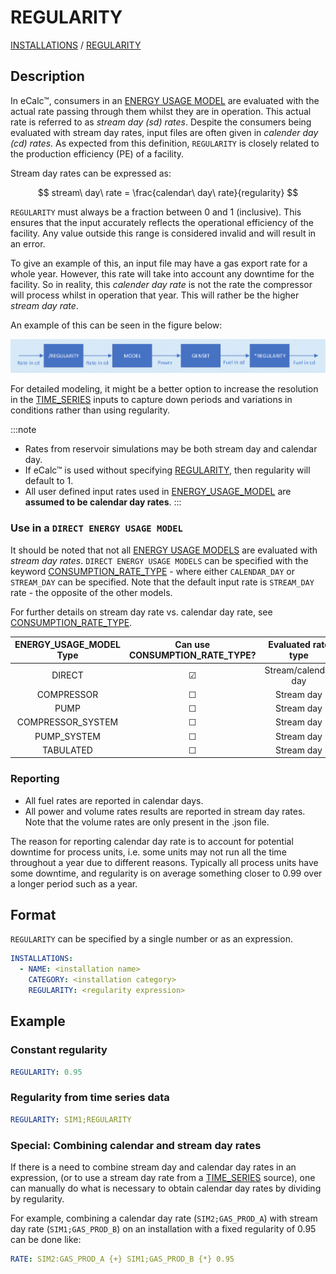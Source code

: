 # REGULARITY

[INSTALLATIONS](/about/references/INSTALLATIONS.md) /
[REGULARITY](/about/references/REGULARITY.md)

## Description

In eCalc™, consumers in an [ENERGY USAGE MODEL](/about/references/ENERGY_USAGE_MODEL.md) are evaluated with the actual rate passing through them whilst
they are in operation. This actual rate is referred to as _stream day (sd) rates_.
Despite the consumers being evaluated with stream day rates, input files are often given in _calender day (cd) rates_. As expected from this definition, `REGULARITY` is closely related to the production efficiency (PE) of a facility.

Stream day rates can be expressed as:

$$
stream\ day\ rate = \frac{calendar\ day\ rate}{regularity}
$$

`REGULARITY` must always be a fraction between 0 and 1 (inclusive). This ensures that the input accurately reflects the operational efficiency of the facility. Any value outside this range is considered invalid and will result in an error.

To give an example of this, an input file may have a gas export rate for a whole year. However, this rate will take into account any downtime for the facility. So in reality, this _calender day rate_ is not the rate the compressor will process whilst in operation that year. This will rather be the higher _stream day rate_.



An example of this can be seen in the figure below:

![Regularity work flow example](regularity.png)

For detailed modeling, it might be a better option to increase the resolution in the [TIME_SERIES](/about/references/TIME_SERIES.md)
inputs to capture down periods and variations in conditions rather than using regularity.

:::note
- Rates from reservoir simulations may be both stream day and calendar day.
- If eCalc™ is used
without specifying [REGULARITY](/about/references/REGULARITY.md), then regularity will default to 1.
- All user defined input rates used in [ENERGY_USAGE_MODEL](/about/references/ENERGY_USAGE_MODEL.md) are **assumed to be calendar day rates**.
:::

### Use in a `DIRECT ENERGY USAGE MODEL`

It should be noted that not all [ENERGY USAGE MODELS](/about/references/ENERGY_USAGE_MODEL.md) are evaluated with _stream day rates_.
`DIRECT ENERGY USAGE MODELS` can be specified with the keyword [CONSUMPTION_RATE_TYPE](/about/references/CONSUMPTION_RATE_TYPE.md) - where either `CALENDAR_DAY` or `STREAM_DAY` can be specified.
Note that the default input rate is `STREAM_DAY` rate - the opposite of the other models.

For further details on stream day rate vs. calendar day rate, see [CONSUMPTION_RATE_TYPE](/about/references/CONSUMPTION_RATE_TYPE.md).

|ENERGY_USAGE_MODEL Type|Can use CONSUMPTION_RATE_TYPE?| Evaluated rate type |
|:---:|:---:|:-------------------:|
DIRECT|&#9745; | Stream/calendar day |
COMPRESSOR|&#9744;|     Stream day      |
|PUMP|&#9744;|     Stream day      |
|COMPRESSOR_SYSTEM|&#9744;|     Stream day      |
|PUMP_SYSTEM|&#9744;|     Stream day      |
|TABULATED|&#9744;|     Stream day      |

### Reporting

- All fuel rates are reported in calendar days.
- All power and volume rates results are reported in stream day rates. Note that the volume rates are only present in the .json file.

The reason for reporting calendar day rate is to account for potential downtime for process units, i.e. some units may not run all the time throughout a year due to different reasons. Typically all process units have some downtime, and regularity is
on average something closer to 0.99 over a longer period such as a year.

## Format

`REGULARITY` can be specified by a single number or as an expression.

~~~~~~~~yaml
INSTALLATIONS:
  - NAME: <installation name>
    CATEGORY: <installation category>
    REGULARITY: <regularity expression>
~~~~~~~~

## Example

### Constant regularity

~~~~~~~~yaml
REGULARITY: 0.95
~~~~~~~~

### Regularity from time series data

~~~~~~~~yaml
REGULARITY: SIM1;REGULARITY
~~~~~~~~

### Special: Combining calendar and stream day rates

If there is a need to combine stream day and calendar day rates in an expression,
(or to use a stream day rate from a [TIME_SERIES](/about/references/TIME_SERIES.md) source), one can manually do
what is necessary to obtain calendar day rates by dividing by regularity.

For example, combining a calendar day rate (`SIM2;GAS_PROD_A`) with stream day rate
(`SIM1;GAS_PROD_B`) on an installation with a fixed regularity of 0.95 can be done like:

~~~~~~~~yaml
RATE: SIM2:GAS_PROD_A {+} SIM1;GAS_PROD_B {*} 0.95
~~~~~~~~
